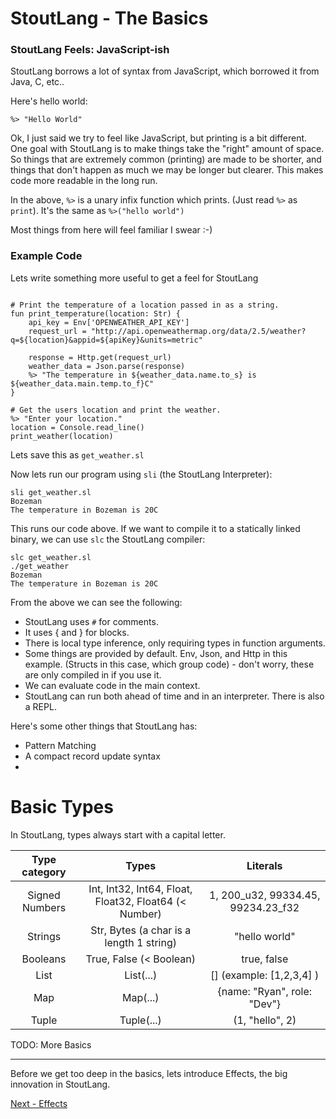 # StoutLang - The Basics

### StoutLang Feels: JavaScript-ish

StoutLang borrows a lot of syntax from JavaScript, which borrowed it from Java, C, etc..

Here's hello world:

```
%> "Hello World"
```

Ok, I just said we try to feel like JavaScript, but printing is a bit different. One goal with StoutLang is to make things take the "right" amount of space. So things that are extremely common (printing) are made to be shorter, and things that don't happen as much we may be longer but clearer. This makes code more readable in the long run.

In the above, `%>` is a unary infix function which prints. (Just read `%>` as `print`). It's the same as `%>("hello world")`

Most things from here will feel familiar I swear :-)


### Example Code

Lets write something more useful to get a feel for StoutLang

```

# Print the temperature of a location passed in as a string.
fun print_temperature(location: Str) {
    api_key = Env['OPENWEATHER_API_KEY']
    request_url = "http://api.openweathermap.org/data/2.5/weather?q=${location}&appid=${apiKey}&units=metric"

    response = Http.get(request_url)
    weather_data = Json.parse(response)
    %> "The temperature in ${weather_data.name.to_s} is ${weather_data.main.temp.to_f}C"
}

# Get the users location and print the weather.
%> "Enter your location."
location = Console.read_line()
print_weather(location)
```

Lets save this as `get_weather.sl`

Now lets run our program using `sli` (the StoutLang Interpreter):

```
sli get_weather.sl
Bozeman
The temperature in Bozeman is 20C
```

This runs our code above. If we want to compile it to a statically linked binary, we can use `slc` the StoutLang compiler:

```
slc get_weather.sl
./get_weather
Bozeman
The temperature in Bozeman is 20C
```

From the above we can see the following:

- StoutLang uses `#` for comments.
- It uses { and } for blocks.  
- There is local type inference, only requiring types in function arguments.
- Some things are provided by default. Env, Json, and Http in this example. (Structs in this case, which group code) - don't worry, these are only compiled in if you use it.
- We can evaluate code in the main context.
- StoutLang can run both ahead of time and in an interpreter. There is also a REPL.

Here's some other things that StoutLang has:

- Pattern Matching
- A compact record update syntax
- 




# Basic Types


In StoutLang, types always start with a capital letter.

| Type category   | Types                                                       | Literals                              |
|:---------------:|:-----------------------------------------------------------:|:-------------------------------------:|
| Signed Numbers  | Int, Int32, Int64, Float, Float32, Float64 (< Number)       | 1, 200_u32, 99334.45, 99234.23_f32    |
| Strings         | Str, Bytes (a char is a length 1 string)                    | "hello world"                         |
| Booleans        | True, False (< Boolean)                                     | true, false                           |
| List            | List(...)                                                   | []  (example: [1,2,3,4] )             |
| Map             | Map(...)                                                    | {name: "Ryan", role: "Dev"}           |
| Tuple           | Tuple(...)                                                  | (1, "hello", 2)                       |


TODO: More Basics




---

Before we get too deep in the basics, lets introduce Effects, the big innovation in StoutLang.

[Next - Effects](effects.md)